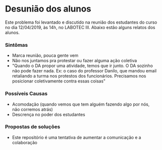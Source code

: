 # Desunião dos alunos

Este problema foi levantado e discutido na reunião dos estudantes do curso no dia 12/04/2019, às 14h, no LABOTEC III. Abaixo estão alguns relatos dos alunos.

### Sintômas

- Marca reunião, pouca gente vem
- Não nos juntamos pra protestar ou fazer alguma ação coletiva
- "Quando o DA propor uma atividade, temos que ir junto. O DA sozinho não pode fazer nada. Ex: o caso do professor Danilo, que mandou email retaliando a turma nos protestos dos funcionários. Precisamos nos posicionar coletivamente contra essas coisas"


### Possíveis Causas

- Acomodação (quando vemos que tem alguém fazendo algo por nós, não corremos atrás)
- Descrença no poder dos estudantes


### Propostas de soluções

- Este repositório é uma tentativa de aumentar a comunicação e a colaboração
